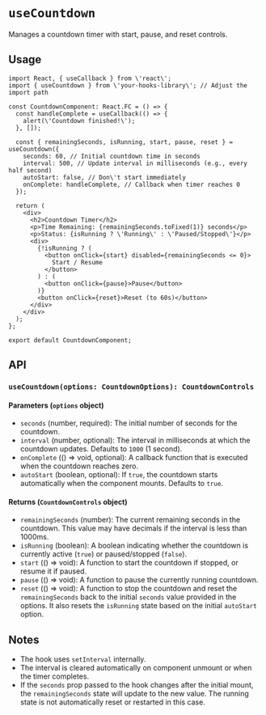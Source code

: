 # `useCountdown`

Manages a countdown timer with start, pause, and reset controls.

## Usage

```tsx
import React, { useCallback } from \'react\';
import { useCountdown } from \'your-hooks-library\'; // Adjust the import path

const CountdownComponent: React.FC = () => {
  const handleComplete = useCallback(() => {
    alert(\'Countdown finished!\');
  }, []);

  const { remainingSeconds, isRunning, start, pause, reset } = useCountdown({
    seconds: 60, // Initial countdown time in seconds
    interval: 500, // Update interval in milliseconds (e.g., every half second)
    autoStart: false, // Don\'t start immediately
    onComplete: handleComplete, // Callback when timer reaches 0
  });

  return (
    <div>
      <h2>Countdown Timer</h2>
      <p>Time Remaining: {remainingSeconds.toFixed(1)} seconds</p>
      <p>Status: {isRunning ? \'Running\' : \'Paused/Stopped\'}</p>
      <div>
        {!isRunning ? (
          <button onClick={start} disabled={remainingSeconds <= 0}>
            Start / Resume
          </button>
        ) : (
          <button onClick={pause}>Pause</button>
        )}
        <button onClick={reset}>Reset (to 60s)</button>
      </div>
    </div>
  );
};

export default CountdownComponent;
```

## API

### `useCountdown(options: CountdownOptions): CountdownControls`

#### Parameters (`options` object)

- `seconds` (number, required): The initial number of seconds for the countdown.
- `interval` (number, optional): The interval in milliseconds at which the countdown updates. Defaults to `1000` (1 second).
- `onComplete` (() => void, optional): A callback function that is executed when the countdown reaches zero.
- `autoStart` (boolean, optional): If `true`, the countdown starts automatically when the component mounts. Defaults to `true`.

#### Returns (`CountdownControls` object)

- `remainingSeconds` (number): The current remaining seconds in the countdown. This value may have decimals if the interval is less than 1000ms.
- `isRunning` (boolean): A boolean indicating whether the countdown is currently active (`true`) or paused/stopped (`false`).
- `start` (() => void): A function to start the countdown if stopped, or resume it if paused.
- `pause` (() => void): A function to pause the currently running countdown.
- `reset` (() => void): A function to stop the countdown and reset the `remainingSeconds` back to the initial `seconds` value provided in the options. It also resets the `isRunning` state based on the initial `autoStart` option.

## Notes

- The hook uses `setInterval` internally.
- The interval is cleared automatically on component unmount or when the timer completes.
- If the `seconds` prop passed to the hook changes after the initial mount, the `remainingSeconds` state will update to the new value. The running state is not automatically reset or restarted in this case.
